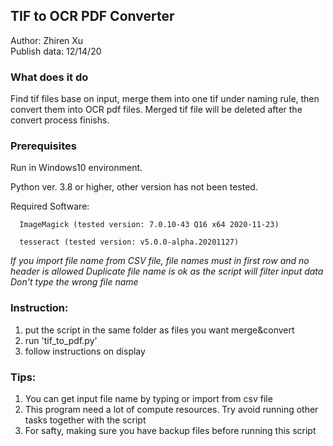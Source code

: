 ## TIF to OCR PDF Converter
Author: Zhiren Xu  
Publish data: 12/14/20

### What does it do
   Find tif files base on input, merge them into one tif under naming rule, then convert them into OCR pdf files. Merged tif file will be deleted after the convert process finishs.
   
   
### Prerequisites
   Run in Windows10 environment. 
   
   Python ver. 3.8 or higher, other version has not been tested. 
   
   Required Software: 
   
      ImageMagick (tested version: 7.0.10-43 Q16 x64 2020-11-23) 
      
      tesseract (tested version: v5.0.0-alpha.20201127)
      
   *If you import file name from CSV file, file names must in first row and no header is allowed*
   *Duplicate file name is ok as the script will filter input data*
   *Don't type the wrong file name*

### Instruction:  
   1. put the script in the same folder as files you want merge&convert  
   2. run 'tif_to_pdf.py'  
   3. follow instructions on display

### Tips:
   1. You can get input file name by typing or import from csv file
   2. This program need a lot of compute resources. Try avoid running other tasks together with the script
   3. For safty, making sure you have backup files before running this script
